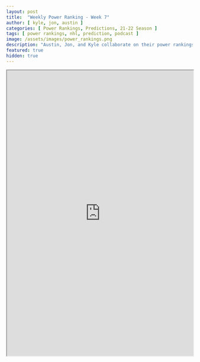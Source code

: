 ```yaml
---
layout: post
title:  "Weekly Power Ranking - Week 7"
author: [ kyle, jon, austin ]
categories: [ Power Rankings, Predictions, 21-22 Season ]
tags: [ power rankings, nhl, prediction, podcast ]
image: /assets/images/power_rankings.png
description: "Austin, Jon, and Kyle collaborate on their power rankings for week 7 of the NHL 2021 season."
featured: true
hidden: true
---
```


<iframe src="https://docs.google.com/spreadsheets/d/e/2PACX-1vQIVnUv5qvNOLeZrPAYDR1_U_ZH0eKVRQpHoeuuMxTH3rgZxzEEi3JSh_gRwcgwS2IynaXDiRxJfBP6/pubhtml?gid=0&amp;single=true&amp;widget=true&amp;headers=false"  width="100%" height="770"></iframe>
